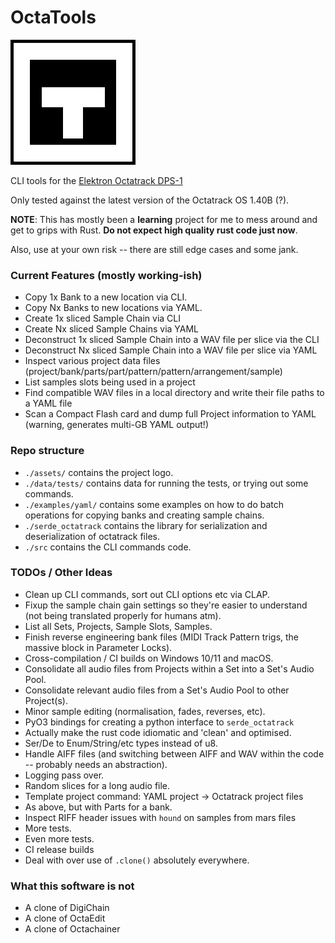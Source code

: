# OctaTools

![CLI Tools for the Elektron Octatrack DPS-1](assets/logo.png "OctaTools")

CLI tools for the [Elektron Octatrack DPS-1](https://www.elektron.se/en/octratrack-mkii-explorer)

Only tested against the latest version of the Octatrack OS 1.40B (?).

**NOTE**: This has mostly been a **learning** project for me to mess around and get to grips with Rust. 
**Do not expect high quality rust code just now**.

Also, use at your own risk -- there are still edge cases and some jank.

### Current Features (mostly working-ish)

- Copy 1x Bank to a new location via CLI.
- Copy Nx Banks to new locations via YAML.
- Create 1x sliced Sample Chain via CLI
- Create Nx sliced Sample Chains via YAML
- Deconstruct 1x sliced Sample Chain into a WAV file per slice via the CLI
- Deconstruct Nx sliced Sample Chain into a WAV file per slice via YAML
- Inspect various project data files (project/bank/parts/part/pattern/pattern/arrangement/sample) 
- List samples slots being used in a project
- Find compatible WAV files in a local directory and write their file paths to a YAML file
- Scan a Compact Flash card and dump full Project information to YAML (warning, generates multi-GB YAML output!)

### Repo structure

- `./assets/` contains the project logo.
- `./data/tests/` contains data for running the tests, or trying out some commands.
- `./examples/yaml/` contains some examples on how to do batch operations for copying banks and creating sample chains.
- `./serde_octatrack` contains the library for serialization and deserialization of octatrack files. 
- `./src` contains the CLI commands code.

### TODOs / Other Ideas

- Clean up CLI commands, sort out CLI options etc via CLAP.
- Fixup the sample chain gain settings so they're easier to understand (not being translated properly for humans atm).
- List all Sets, Projects, Sample Slots, Samples. 
- Finish reverse engineering bank files (MIDI Track Pattern trigs, the massive block in Parameter Locks).
- Cross-compilation / CI builds on Windows 10/11 and macOS.
- Consolidate all audio files from Projects within a Set into a Set's Audio Pool.
- Consolidate relevant audio files from a Set's Audio Pool to other Project(s).
- Minor sample editing (normalisation, fades, reverses, etc).
- PyO3 bindings for creating a python interface to `serde_octatrack`
- Actually make the rust code idiomatic and 'clean' and optimised.
- Ser/De to Enum/String/etc types instead of u8.
- Handle AIFF files (and switching between AIFF and WAV within the code -- probably needs an abstraction).
- Logging pass over.
- Random slices for a long audio file.
- Template project command: YAML project -> Octatrack project files
- As above, but with Parts for a bank.
- Inspect RIFF header issues with `hound` on samples from mars files
- More tests.
- Even more tests.
- CI release builds
- Deal with over use of `.clone()` absolutely everywhere.

### What this software is not
- A clone of DigiChain
- A clone of OctaEdit
- A clone of Octachainer

